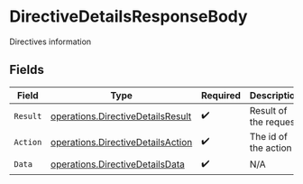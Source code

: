 # DirectiveDetailsResponseBody

Directives information


## Fields

| Field                                                                                  | Type                                                                                   | Required                                                                               | Description                                                                            |
| -------------------------------------------------------------------------------------- | -------------------------------------------------------------------------------------- | -------------------------------------------------------------------------------------- | -------------------------------------------------------------------------------------- |
| `Result`                                                                               | [operations.DirectiveDetailsResult](../../models/operations/directivedetailsresult.md) | :heavy_check_mark:                                                                     | Result of the request                                                                  |
| `Action`                                                                               | [operations.DirectiveDetailsAction](../../models/operations/directivedetailsaction.md) | :heavy_check_mark:                                                                     | The id of the action                                                                   |
| `Data`                                                                                 | [operations.DirectiveDetailsData](../../models/operations/directivedetailsdata.md)     | :heavy_check_mark:                                                                     | N/A                                                                                    |